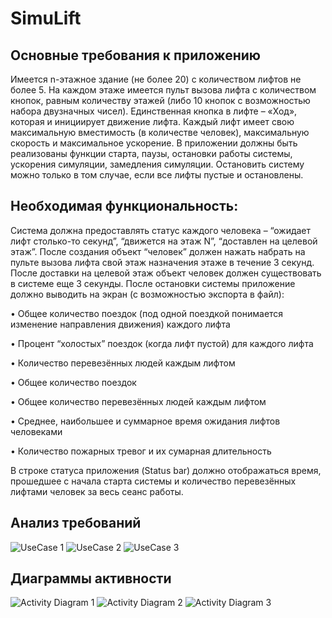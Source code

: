SimuLift
========
Основные требования к приложению
--------------------------------
Имеется n-этажное здание (не более 20) с количеством лифтов не более 5.
На каждом этаже имеется пульт вызова лифта с количеством кнопок, равным количеству этажей (либо 10 кнопок с возможностью набора двузначных чисел).
Единственная кнопка в лифте – «Ход», которая и инициирует движение лифта.
Каждый лифт имеет свою максимальную вместимость (в количестве человек), максимальную скорость и максимальное ускорение.
В приложении должны быть реализованы функции старта, паузы, остановки работы системы, ускорения симуляции, замедления симуляции. Остановить систему можно только в том случае, если все лифты пустые и остановлены.

Необходимая функциональность:
-----------------------------
Система должна предоставлять статус каждого человека – “ожидает лифт столько-то секунд”, “движется на этаж N”, “доставлен на целевой этаж”. После создания объект “человек” должен нажать набрать на пульте вызова лифта свой этаж назначения этаже в течение 3 секунд. После доставки на целевой этаж объект человек должен существовать в системе еще 3 секунды.
После остановки системы приложение должно выводить на экран (с возможностью экспорта в файл):

•	Общее количество поездок (под одной поездкой понимается изменение направления движения) каждого лифта

•	Процент “холостых” поездок (когда лифт пустой) для каждого лифта

•	Количество перевезённых людей каждым лифтом

•	Общее количество поездок

•	Общее количество перевезённых людей каждым лифтом

•	Среднее, наибольшее и суммарное время ожидания лифтов человеками

•	Количество пожарных тревог и их сумарная длительность

В строке статуса приложения (Status bar) должно отображаться время, прошедшее с начала старта системы и количество перевезённых лифтами человек за весь сеанс работы.

Анализ требований
-----------------
![UseCase 1](https://i.imgur.com/YUX9Wyu.jpg)
![UseCase 2](https://i.imgur.com/z0BcP9x.jpg)
![UseCase 3](https://i.imgur.com/sHH0C3d.jpg)

Диаграммы активности
--------------
![Activity Diagram 1](https://i.imgur.com/EqoyFip.jpg)
![Activity Diagram 2](https://i.imgur.com/EWkAnf5.jpg)
![Activity Diagram 3](https://i.imgur.com/p6jdmhl.jpg)
